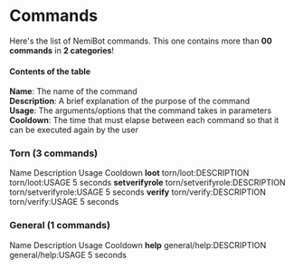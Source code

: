 # Commands  
Here's the list of NemiBot commands. This one contains more than **00 commands** in **2 categories**!  

#### Contents of the table  
**Name**: The name of the command  
**Description**: A brief explanation of the purpose of the command  
**Usage**: The arguments/options that the command takes in parameters  
**Cooldown**: The time that must elapse between each command so that it can be executed again by the user

### Torn (3 commands)

Name               Description                     Usage                     Cooldown
**loot**           torn/loot:DESCRIPTION           torn/loot:USAGE           5 seconds
**setverifyrole**  torn/setverifyrole:DESCRIPTION  torn/setverifyrole:USAGE  5 seconds
**verify**         torn/verify:DESCRIPTION         torn/verify:USAGE         5 seconds

### General (1 commands)

Name      Description               Usage               Cooldown
**help**  general/help:DESCRIPTION  general/help:USAGE  5 seconds


